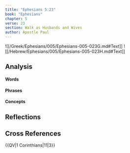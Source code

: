 ```yaml
---
title: "Ephesians 5:23"
book: "Ephesians"
chapter: 5
verse: 23
section: Walk as Husbands and Wives
author: Apostle Paul
---
```

![[/Greek/Ephesians/005/Ephesians-005-023G.md#Text]]
![[/Hebrew/Ephesians/005/Ephesians-005-023H.md#Text]]

## Analysis

#### Words

#### Phrases

#### Concepts

## Reflections

## Cross References

{{QV|1 Corinthians|11|3}}

